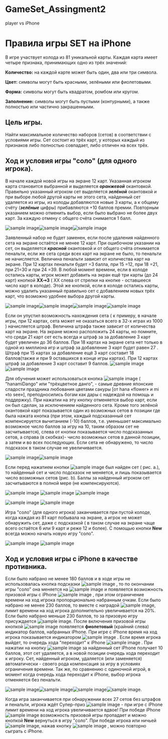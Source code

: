 # GameSet_Assingment2
player vs iPhone
# Правила игры SET на iPhone

В игре участвует колода из 81 уникальной карты. Каждая карта имеет четыре признака, принимающих одно из трёх значений:

**Количество:** на каждой карте может быть один, два или три символа.

**Цвет:** символы могут быть красными, зелёными или фиолетовыми.

**Форма:** символы могут быть квадратом, ромбом или кругом.

**Заполнение:** символы могут быть пустыми (контурными), а также полностью или частично закрашенными.

## Цель игры.
Найти максимальное количество наборов (сетов) в соответствии с условиями игры. Сет состоит из трёх карт, у которых каждый из признаков либо полностью совпадает, либо отличен на всех трёх.

## Ход и условия игры "соло" (для одного игрока).
В начале каждой новой игры на экране 12 карт. Указанная игроком карта становится выбранной и выделяется ***оранжевой*** окантовкой. Правильно указанный игроком сет выделяется ***зелёной*** окантовкой и при выборе любой другой карты не этого сета, найденный сет удаляется из игры, из колоды добавляются новые 3 карты, а к общему счёту (***зелёные*** цифры) прибавляются +10 баллов премии.  Повторным указанием можно отменить выбор, если было выбрано не более двух карт. За каждую отмену с общего счёта снимается 1 балл.

![sample image](images/sset1.png)![sample image](images/sset2.png)![sample image](images/sset3.png)

Заявленный набор не будет заменен, если после удаления найденного сета на экране остаётся не менее 12 карт. При ошибочном указании на сет, он выделяется ***красной*** окантовкой и от общего счёта отнимается  пенальти, если же сета среди всех карт на экране не было, то пенальти не начисляется. Величина пенальти зависит от количества карт на экране. При 12 картах пенальти будет =3 балла, при 15 =12, при 18 =21, при 21=30 и при 24 =39.
В любой момент времени, если в колоде остались карты, игрок может добавить на экран ещё три карты (до 24 карт)  кнопкой   **ХХ➙3**  ( ХХ слева от стрелки на кнопке - оставшееся число карт в колоде).
Этой же кнопкой, если в колоде остались карты, можно удалить указанный правильно сет с добавлением новых трёх карт, что возможно удобнее выбора другой карты.

![sample image](images/set21.png)![sample image](images/set22.png)![sample image](images/set23.png)![sample image](images/set24.png)

Если он упустил возможность нахождения сета ( к примеру,  в начале игры, при 12 картах, сета может не оказаться всего в 32-х играх из 1000 ) начисляется штраф. Величина штрафа также зависит от количества карт на экране. На экране можно расположить 24 карты, но помните, что среди 21 карт сет есть всегда  и штраф за за добавление 3 карт будет увеличен до 36 баллов. При 18 картах на экране сета нет только в одной из миллиона игр и штраф за добавление 3 карт будет равен 27 . Штраф  при 15 картах за добавление ещё 3 карт составит 18 баллов(также и при 9 оставшихся в конце игры картах). При 12 картах штраф за добавление 3 карт составит 9 баллов.
![sample image](images/set31.png)![sample image](images/set32.png)

Для обучения может использоваться кнопка ![sample image](images/hanamidango.png) ( "hanamiDango"  или "трёхцветное данго", - самые древние японские сладости праздника любования цветами сакуры  [от hana «flower» и mi «to see»], преподносились богам как дары с надеждой на помощь и поддержку). При нажатии на эту кнопку отменяется выбор карт, если он был сделан, за исключением найденного сета. Кроме того зелёной окантовкой карт показывается один из возможных сетов в позиции где была нажата кнопка (при этом, каждый подсказанный сет компенсируется вычитанием (-10) баллов, т.е. уменьшает максимально возможное число баллов за игру на 10, таким образом сет не засчитывается), слева от кнопки показывается число подсказанных сетов, а справа (в скобках)- число возможных сетов в данной позиции, а затем и во всех последующих. Если сета не обнаружено, то число подсказок в таком случае не увеличивается.

![sample image](images/set41.png)![sample image](images/set42.png)

Если перед нажатием кнопки ![sample image](images/hanamidango.png) был найден сет ( рис. а.), то найденный сет и число подсказок не меняется, и лишь показывается число возможных сетов (рис. b). Баллы за найденный игроком сет засчитываются в полной мере (не компенсируются).

![sample image](images/hintno1.png) ![sample image](images/hintno2.png) ![sample image](images/hintno3.png)

![sample image](images/search0.png) ![sample image](images/search1.png)

Игра "соло" (для одного игрока) заканчивается при пустой колоде, когда каждая из 81 карт побывала на экране, а игрок не может обнаружить сет, даже с подсказкой ( в таком случае на экране чаще всего остаётся 6 или 9 карт и реже 12 и более).
С помощью кнопки **New** всегда можно начать новую игру "соло".

![sample image](images/noset1.png) ![sample image](images/noset2.png)

## Ход и условия игры c iPhone в качестве противника.
Если было набрано не менее 180 баллов и в ходе игры не использовалась кнопка подсказки ![sample image](images/hanamidango.png) , то по окончании игры "соло" она меняется на ![sample image](images/keyiphone.png) и появляется возможность призовой игры с iPhone ![sample image](images/prizegame.png) , при этом ограничение времени на ход игрока пропорционально набранным очкам. Если было набрано не менее 230 баллов, то вместе с наградой ![sample image](images/medal1.png), лимит времени на ход игрока дополнительно увеличивается на 20%. Если было набрано меньше 230 баллов, то за призовую игру присуждается ![sample image](images/cup.png).
После включения призовой игры кнопкой ![sample image](images/keyiphone.png) появляется **фиолетовый** (крайний слева) индикатор баллов, набранных iPhone. При игре с iPhone время на ход игрока показывается индикатором ![sample image](images/progressstart.png) . Если время игрока выйдет, то очередь хода "переходит" к iPhone ![sample image](images/progressend.png) . При нажатии на кнопку ![sample image](images/keyiphone.png) за найденный сет iPhone получает 10 баллов, этот сет удаляется, а в новой позиции очередь хода переходит к игроку. Сет, найденный игроком, удаляется (или заменяется) автоматически - своего рода компенсация за игру в условиях ограничения времени. Так же, по сравнению с одиночной игрой, в момент когда очередь хода переходит к iPhone, выбор игрока отменяется без пенальти.

![sample image](images/set51.png)![sample image](images/set52.png)![sample image](images/set53.png)![sample image](images/waitingiphone.png).

Когда игра заканчивается при обнаружении всех 27 сетов без штрафов и пенальти, игрока ждёт Супер-приз ![sample image](images/medal2.png)  - при игре с iPhone лимит времени на ход игрока увеличивается вдвое!
При  победе iPhone  ![sample image](images/victoryiphone.png)  возможность призовой игры пропадает и можно кнопкой **New** вернуться в игру "соло". При победе игрока или ничьей ![sample image](images/prizegame.png), нажав кнопку ![sample image](images/keyiphone.png)  , можно повторно сыграть с iPhone.
